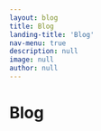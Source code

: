 ```yaml
---
layout: blog
title: Blog
landing-title: 'Blog'
nav-menu: true
description: null
image: null
author: null
---
```


<h1>Blog</h1>
